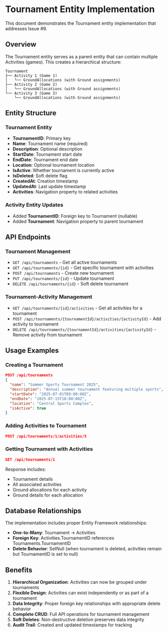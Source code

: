 # Tournament Entity Implementation

This document demonstrates the Tournament entity implementation that addresses Issue #9.

## Overview

The Tournament entity serves as a parent entity that can contain multiple Activities (games). This creates a hierarchical structure:

```
Tournament
├── Activity 1 (Game 1)
│   └── GroundAllocations (with Ground assignments)
├── Activity 2 (Game 2)
│   └── GroundAllocations (with Ground assignments)
└── Activity 3 (Game 3)
    └── GroundAllocations (with Ground assignments)
```

## Entity Structure

### Tournament Entity
- **TournamentID**: Primary key
- **Name**: Tournament name (required)
- **Description**: Optional description
- **StartDate**: Tournament start date
- **EndDate**: Tournament end date
- **Location**: Optional tournament location
- **IsActive**: Whether tournament is currently active
- **IsDeleted**: Soft delete flag
- **CreatedAt**: Creation timestamp
- **UpdatedAt**: Last update timestamp
- **Activities**: Navigation property to related activities

### Activity Entity Updates
- Added **TournamentID**: Foreign key to Tournament (nullable)
- Added **Tournament**: Navigation property to parent tournament

## API Endpoints

### Tournament Management
- `GET /api/tournaments` - Get all active tournaments
- `GET /api/tournaments/{id}` - Get specific tournament with activities
- `POST /api/tournaments` - Create new tournament
- `PUT /api/tournaments/{id}` - Update tournament
- `DELETE /api/tournaments/{id}` - Soft delete tournament

### Tournament-Activity Management
- `GET /api/tournaments/{id}/activities` - Get all activities for a tournament
- `POST /api/tournaments/{tournamentId}/activities/{activityId}` - Add activity to tournament
- `DELETE /api/tournaments/{tournamentId}/activities/{activityId}` - Remove activity from tournament

## Usage Examples

### Creating a Tournament
```json
POST /api/tournaments
{
  "name": "Summer Sports Tournament 2025",
  "description": "Annual summer tournament featuring multiple sports",
  "startDate": "2025-07-01T09:00:00Z",
  "endDate": "2025-07-15T18:00:00Z",
  "location": "Central Sports Complex",
  "isActive": true
}
```

### Adding Activities to Tournament
```json
POST /api/tournaments/1/activities/5
```

### Getting Tournament with Activities
```json
GET /api/tournaments/1
```

Response includes:
- Tournament details
- All associated activities
- Ground allocations for each activity
- Ground details for each allocation

## Database Relationships

The implementation includes proper Entity Framework relationships:
- **One-to-Many**: Tournament → Activities
- **Foreign Key**: Activities.TournamentID references Tournaments.TournamentID
- **Delete Behavior**: SetNull (when tournament is deleted, activities remain but TournamentID is set to null)

## Benefits

1. **Hierarchical Organization**: Activities can now be grouped under tournaments
2. **Flexible Design**: Activities can exist independently or as part of a tournament
3. **Data Integrity**: Proper foreign key relationships with appropriate delete behavior
4. **Complete CRUD**: Full API operations for tournament management
5. **Soft Deletes**: Non-destructive deletion preserves data integrity
6. **Audit Trail**: Created and updated timestamps for tracking